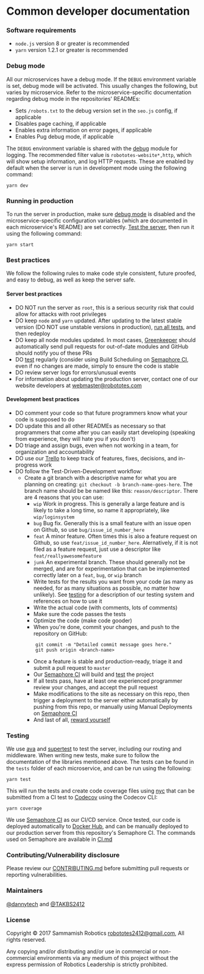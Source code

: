 # Common developer documentation

### Software requirements

* `node.js` version 8 or greater is recommended
* `yarn` version 1.2.1 or greater is recommended

### <a id="debugmode">Debug mode</a>

All our microservices have a debug mode. If the `DEBUG` environment variable is set, debug mode will be activated. This
usually changes the following, but varies by microservice. Refer to the microservice-specific documentation regarding debug
mode in the repositories' READMEs:

* Sets `/robots.txt` to the debug version set in the `seo.js` config, if applicable
* Disables page caching, if applicable
* Enables extra information on error pages, if applicable
* Enables Pug debug mode, if applicable

The `DEBUG` environment variable is shared with the [debug](https://www.npmjs.com/package/debug) module for logging. The
recommended filter value is `robototes-website*,http`, which will show setup information, and log HTTP requests. These are
enabled by default when the server is run in development mode using the following command:

```shell
yarn dev
```

### Running in production

To run the server in production, make sure [debug mode](#debugmode) is disabled and the
microservice-specific configuration variables (which are documented in each microservice's README) are set correctly.
[Test the server](#testing), then run it using the following command:

```shell
yarn start
```

### Best practices

We follow the following rules to make code style consistent, future proofed, and easy to debug, as well as keep the server
safe.

#### Server best practices

* DO NOT run the server as `root`, this is a serious security risk that could allow for attacks with root privileges
* DO keep `node` and `yarn` updated. After updating to the latest stable version (DO NOT use unstable versions in production),
  [run all tests](#testing), and then redeploy
* DO keep all node modules updated. In most cases, [Greenkeeper](https://greenkeeper.io) should automatically send pull
  requests for out-of-date modules and GitHub should notify you of these PRs
* DO [test](#testing) regularly (consider using Build Scheduling on [Semaphore CI](https://semaphoreci.com/robototes), even
  if no changes are made, simply to ensure the code is stable
* DO review server logs for errors/unusual events
* For information about updating the production server, contact one of our website developers at
[webmaster@robototes.com](mailto:webmaster@robototes.com)

#### Development best practices

* DO comment your code so that future programmers know what your code is supposed to do
* DO update this and all other READMEs as necessary so that programmers that come after you can easily start developing
  (speaking from experience, they will hate you if you don't)
* DO triage and assign bugs, even when not working in a team, for organization and accountability
* DO use our [Trello](https://trello.com/b/GCo1iLBr/robototes-website) to keep track of features, fixes, decisions, and in-progress work
* DO follow the Test-Driven-Development workflow:
  * Create a git branch with a descriptive name for what you are planning on creating:
    `git checkout -b branch-name-goes-here`. The branch name should be be named like this:
    `reason/descriptor`. There are 4 reasons that you can use:
      * `wip` Work in progress. This is generally a large feature and is likely to take a long time, so name it appropriately,
        like `wip/loginsystem`
      * `bug` Bug fix. Generally this is a small feature with an issue open on Github, so use `bug/issue_id_number_here`
      * `feat` A minor feature. Often times this is also a feature request on Github, so use `feat/issue_id_number_here`.
        Alernatively, if it is not filed as a feature request, just use a descriptor like `feat/reallyawesomefeature`
      * `junk` An experimental branch. These should generally not be merged, and are for experimentation that can be
        implemented correctly later on a `feat`, `bug`, or `wip` branch
    * Write tests for the results you want from your code (as many as needed, for as many situations as possible, no matter
      how unlikely). See [testing](#testing) for a description of our testing system and references on how to use it
    * Write the actual code (with comments, lots of comments)
    * Make sure the code passes the tests
    * Optimize the code (make code gooder)
    * When you're done, commit your changes, and push to the repository on GitHub:
    ```
        git commit -m "Detailed commit message goes here."
        git push origin <branch-name>
    ```
    * Once a feature is stable and production-ready, triage it and submit a pull request to `master`
    * Our [Semaphore CI](https://semaphoreci.com/robototes/) will build and [test](#testing) the project
    * If all tests pass, have at least one experienced programmer review your changes, and accept the pull request
    * Make modifications to the site as necessary on this repo, then trigger a deployment to the server either automatically
      by pushing from this repo, or manually using Manual Deployments on [Semaphore CI](https://semaphoreci.com/robototes/)
    * And last of all, [reward yourself](http://www.rinkworks.com/stupid/)

### <a id="testing">Testing</a>

We use [ava](https://www.npmjs.com/package/ava) and [supertest](https://www.npmjs.com/package/supertest) to test the server,
including our routing and middleware. When writing new tests, make sure to follow the documentation of the libraries
mentioned above. The tests can be found in the `tests` folder of each microservice, and can be run using the following:

```shell
yarn test
```

This will run the tests and create code coverage files using [nyc](https://www.npmjs.com/package/nyc) that can be submitted
from a CI test to [Codecov](https://codecov.io/gh/robototes/) using the Codecov CLI:

```shell
yarn coverage
```

We use [Semaphore CI](https://semaphoreci.com/robototes/robototes-website-api) as our CI/CD service. Once tested, our code is
deployed automatically to [Docker Hub](https://hub.docker.com/u/robototes/), and can be manually deployed to our production
server from this repository's Semaphore CI. The commands used on Semaphore are available in
[CI.md](https://github.com/robototes/robototes-website/blob/master/CI.md)

### Contributing/Vulnerability disclosure

Please review our [CONTRIBUTING.md](https://github.com/robototes/robototes-website/blob/master/CONTRIBUTING.md) before
submitting pull requests or reporting vulnerabilities.

### Maintainers

[@dannytech](https://github.com/dannytech) and
[@TAKBS2412](https://github.com/TAKBS2412)

### License

Copyright &copy; 2017 Sammamish Robotics <robototes2412@gmail.com>, All rights reserved.

Any copying and/or distributing and/or use in commercial or non-commercial environments
via any medium of this project without the express permission of Robotics Leadership is strictly prohibited.
